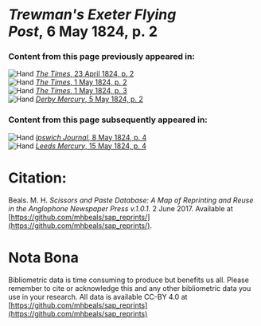 # *Trewman's Exeter Flying Post*, 6 May 1824, p. 2  
  
### Content from this page previously appeared in:  
![Hand](http://scissorsandpaste.net/wp-content/uploads/2017/06/smallhandpointer.png) [*The Times*, 23 April 1824, p. 2](https://mhbeals.github.io/sap_html/The-Times/The-Times-23-April-1824-p-2)  
![Hand](http://scissorsandpaste.net/wp-content/uploads/2017/06/smallhandpointer.png) [*The Times*, 1 May 1824, p. 2](https://mhbeals.github.io/sap_html/The-Times/The-Times-1-May-1824-p-2)  
![Hand](http://scissorsandpaste.net/wp-content/uploads/2017/06/smallhandpointer.png) [*The Times*, 1 May 1824, p. 3](https://mhbeals.github.io/sap_html/The-Times/The-Times-1-May-1824-p-3)  
![Hand](http://scissorsandpaste.net/wp-content/uploads/2017/06/smallhandpointer.png) [*Derby Mercury*, 5 May 1824, p. 2](https://mhbeals.github.io/sap_html/Derby-Mercury/Derby-Mercury-5-May-1824-p-2)  
  
### Content from this page subsequently appeared in:  
![Hand](http://scissorsandpaste.net/wp-content/uploads/2017/06/smallhandpointer.png) [*Ipswich Journal*, 8 May 1824, p. 4](https://mhbeals.github.io/sap_html/Ipswich-Journal/Ipswich-Journal-8-May-1824-p-4)  
![Hand](http://scissorsandpaste.net/wp-content/uploads/2017/06/smallhandpointer.png) [*Leeds Mercury*, 15 May 1824, p. 4](https://mhbeals.github.io/sap_html/Leeds-Mercury/Leeds-Mercury-15-May-1824-p-4)  


# Citation: 

Beals. M. H. *Scissors and Paste Database: A Map of Reprinting and Reuse in the Anglophone Newspaper Press v.1.0.1.* 2 June 2017. Available at [https://github.com/mhbeals/sap_reprints/](https://github.com/mhbeals/sap_reprints/). 

# Nota Bona

Bibliometric data is time consuming to produce but benefits us all. Please remember to cite or acknowledge this and any other bibliometric data you use in your research. All data is available CC-BY 4.0 at [https://github.com/mhbeals/sap_reprints](https://github.com/mhbeals/sap_reprints)